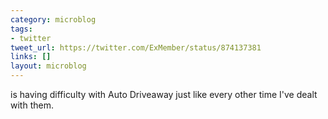 ```yaml
---
category: microblog
tags:
- twitter
tweet_url: https://twitter.com/ExMember/status/874137381
links: []
layout: microblog
---
```

is having difficulty with Auto Driveaway just like every other time I've dealt with them.
